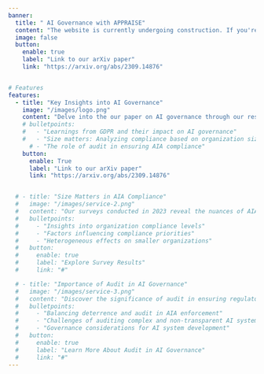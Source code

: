 ```yaml
---
banner:
  title: " AI Governance with APPRAISE"
  content: "The website is currently undergoing construction. If you're keen to learn more about our work, you can explore our research paper on arXiv using the provided link."
  image: false
  button:
    enable: true
    label: "Link to our arXiv paper"
    link: "https://arxiv.org/abs/2309.14876"


# Features
features:
  - title: "Key Insights into AI Governance"
    image: "/images/logo.png"
    content: "Delve into the our paper on AI governance through our research in the Netherlands. Discover how the proposed APPRAISE framework addresses challenges and provides valuable insights for organizations. "
    # bulletpoints:
    #   - "Learnings from GDPR and their impact on AI governance"
    #   - "Size matters: Analyzing compliance based on organization size"
      # - "The role of audit in ensuring AIA compliance"
    button:
      enable: True
      label: "Link to our arXiv paper"
      link: "https://arxiv.org/abs/2309.14876"


  # - title: "Size Matters in AIA Compliance"
  #   image: "/images/service-2.png"
  #   content: "Our surveys conducted in 2023 reveal the nuances of AIA compliance, emphasizing the influence of organization size. Explore the moderating role of variables and the challenges smaller organizations face in meeting AIA requirements."
  #   bulletpoints:
  #     - "Insights into organization compliance levels"
  #     - "Factors influencing compliance priorities"
  #     - "Heterogeneous effects on smaller organizations"
  #   button:
  #     enable: true
  #     label: "Explore Survey Results"
  #     link: "#"

  # - title: "Importance of Audit in AI Governance"
  #   image: "/images/service-3.png"
  #   content: "Discover the significance of audit in ensuring regulatory success for AI governance. Our research highlights the 'command and control' strategy of AIA enforcement and proposes the importance of auditing AI systems for compliance."
  #   bulletpoints:
  #     - "Balancing deterrence and audit in AIA enforcement"
  #     - "Challenges of auditing complex and non-transparent AI systems"
  #     - "Governance considerations for AI system development"
  #   button:
  #     enable: true
  #     label: "Learn More About Audit in AI Governance"
  #     link: "#"
---
```


